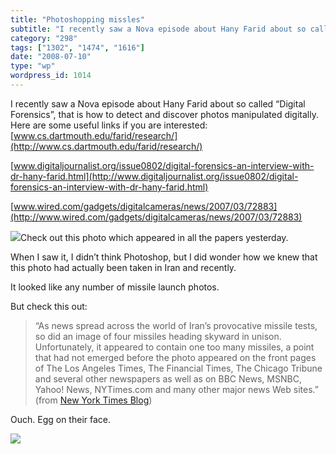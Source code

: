 ```yaml
---
title: "Photoshopping missles"
subtitle: "I recently saw a Nova episode about Hany Farid about so called “Digital Forensics”, that is how to d..."
category: "298"
tags: ["1302", "1474", "1616"]
date: "2008-07-10"
type: "wp"
wordpress_id: 1014
---
```

I recently saw a Nova episode about Hany Farid about so called “Digital Forensics”, that is how to detect and discover photos manipulated digitally. Here are some useful links if you are interested:
[www.cs.dartmouth.edu/farid/research/](http://www.cs.dartmouth.edu/farid/research/)

[www.digitaljournalist.org/issue0802/digital-forensics-an-interview-with-dr-hany-farid.html](http://www.digitaljournalist.org/issue0802/digital-forensics-an-interview-with-dr-hany-farid.html)

[www.wired.com/gadgets/digitalcameras/news/2007/03/72883](http://www.wired.com/gadgets/digitalcameras/news/2007/03/72883)

![](https://i0.wp.com/graphics8.nytimes.com/images/2008/07/10/world/ledemissiles1.jpg?w=584)Check out this photo which appeared in all the papers yesterday.

When I saw it, I didn’t think Photoshop, but I did wonder how we knew that this photo had actually been taken in Iran and recently.

It looked like any number of missile launch photos.

But check this out:

> “As news spread across the world of Iran’s provocative missile tests, so did an image of four missiles heading skyward in unison. Unfortunately, it appeared to contain one too many missiles, a point that had not emerged before the photo appeared on the front pages of The Los Angeles Times, The Financial Times, The Chicago Tribune and several other newspapers as well as on BBC News, MSNBC, Yahoo! News, NYTimes.com and many other major news Web sites.” (from [New York Times Blog](http://thelede.blogs.nytimes.com/2008/07/10/in-an-iranian-image-a-missile-too-many/index.html?hp))

Ouch. Egg on their face.

![](https://i0.wp.com/graphics8.nytimes.com/images/2008/07/01/science/0709-lede-IRAN.jpg?resize=449%2C288)